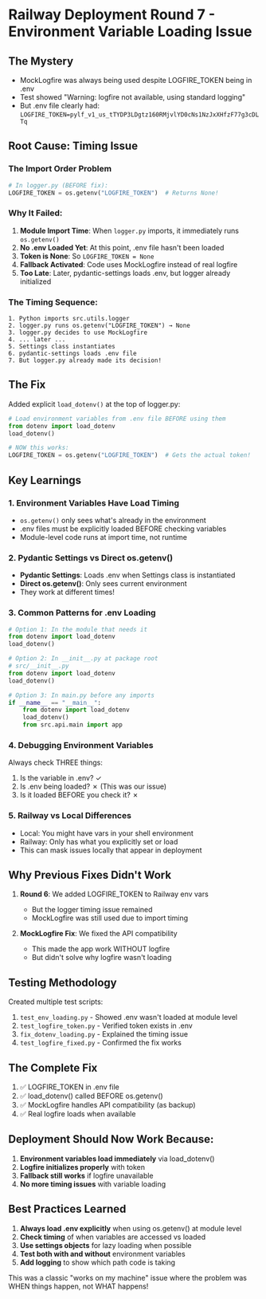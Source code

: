# Railway Deployment Round 7 - Environment Variable Loading Issue

## The Mystery
- MockLogfire was always being used despite LOGFIRE_TOKEN being in .env
- Test showed "Warning: logfire not available, using standard logging"
- But .env file clearly had: `LOGFIRE_TOKEN=pylf_v1_us_tTYDP3LDgtz160RMjvlYD0cNs1NzJxXHfzF77g3cDLTq`

## Root Cause: Timing Issue

### The Import Order Problem
```python
# In logger.py (BEFORE fix):
LOGFIRE_TOKEN = os.getenv("LOGFIRE_TOKEN")  # Returns None!
```

### Why It Failed:
1. **Module Import Time**: When `logger.py` imports, it immediately runs `os.getenv()`
2. **No .env Loaded Yet**: At this point, .env file hasn't been loaded
3. **Token is None**: So `LOGFIRE_TOKEN = None`
4. **Fallback Activated**: Code uses MockLogfire instead of real logfire
5. **Too Late**: Later, pydantic-settings loads .env, but logger already initialized

### The Timing Sequence:
```
1. Python imports src.utils.logger
2. logger.py runs os.getenv("LOGFIRE_TOKEN") → None
3. logger.py decides to use MockLogfire
4. ... later ...
5. Settings class instantiates
6. pydantic-settings loads .env file
7. But logger.py already made its decision!
```

## The Fix
Added explicit `load_dotenv()` at the top of logger.py:

```python
# Load environment variables from .env file BEFORE using them
from dotenv import load_dotenv
load_dotenv()

# NOW this works:
LOGFIRE_TOKEN = os.getenv("LOGFIRE_TOKEN")  # Gets the actual token!
```

## Key Learnings

### 1. Environment Variables Have Load Timing
- `os.getenv()` only sees what's already in the environment
- .env files must be explicitly loaded BEFORE checking variables
- Module-level code runs at import time, not runtime

### 2. Pydantic Settings vs Direct os.getenv()
- **Pydantic Settings**: Loads .env when Settings class is instantiated
- **Direct os.getenv()**: Only sees current environment
- They work at different times!

### 3. Common Patterns for .env Loading
```python
# Option 1: In the module that needs it
from dotenv import load_dotenv
load_dotenv()

# Option 2: In __init__.py at package root
# src/__init__.py
from dotenv import load_dotenv
load_dotenv()

# Option 3: In main.py before any imports
if __name__ == "__main__":
    from dotenv import load_dotenv
    load_dotenv()
    from src.api.main import app
```

### 4. Debugging Environment Variables
Always check THREE things:
1. Is the variable in .env? ✓
2. Is .env being loaded? ✗ (This was our issue)
3. Is it loaded BEFORE you check it? ✗

### 5. Railway vs Local Differences
- Local: You might have vars in your shell environment
- Railway: Only has what you explicitly set or load
- This can mask issues locally that appear in deployment

## Why Previous Fixes Didn't Work

1. **Round 6**: We added LOGFIRE_TOKEN to Railway env vars
   - But the logger timing issue remained
   - MockLogfire was still used due to import timing

2. **MockLogfire Fix**: We fixed the API compatibility
   - This made the app work WITHOUT logfire
   - But didn't solve why logfire wasn't loading

## Testing Methodology

Created multiple test scripts:
1. `test_env_loading.py` - Showed .env wasn't loaded at module level
2. `test_logfire_token.py` - Verified token exists in .env
3. `fix_dotenv_loading.py` - Explained the timing issue
4. `test_logfire_fixed.py` - Confirmed the fix works

## The Complete Fix

1. ✅ LOGFIRE_TOKEN in .env file
2. ✅ load_dotenv() called BEFORE os.getenv()
3. ✅ MockLogfire handles API compatibility (as backup)
4. ✅ Real logfire loads when available

## Deployment Should Now Work Because:

1. **Environment variables load immediately** via load_dotenv()
2. **Logfire initializes properly** with token
3. **Fallback still works** if logfire unavailable
4. **No more timing issues** with variable loading

## Best Practices Learned

1. **Always load .env explicitly** when using os.getenv() at module level
2. **Check timing** of when variables are accessed vs loaded
3. **Use settings objects** for lazy loading when possible
4. **Test both with and without** environment variables
5. **Add logging** to show which path code is taking

This was a classic "works on my machine" issue where the problem was WHEN things happen, not WHAT happens!